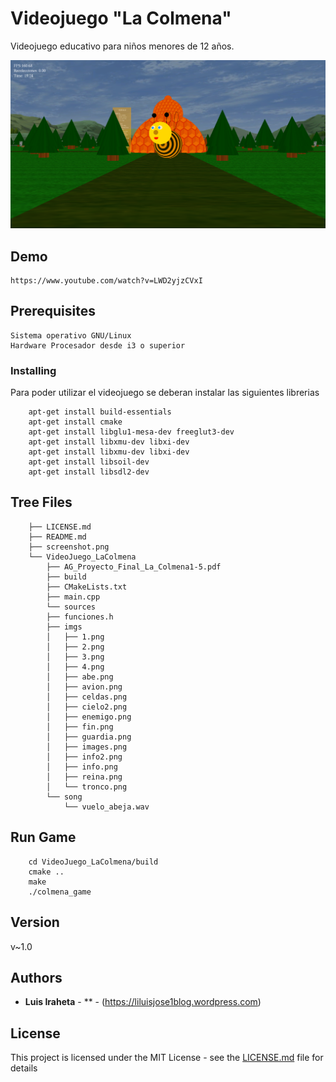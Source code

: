# Videojuego "La Colmena"

Videojuego educativo para niños menores de 12 años.

![alt text](screenshot.png)

## Demo
```
https://www.youtube.com/watch?v=LWD2yjzCVxI
```

## Prerequisites


```
Sistema operativo GNU/Linux
Hardware Procesador desde i3 o superior 
```

### Installing

Para poder utilizar el videojuego se deberan instalar las siguientes librerias


```
	apt-get install build-essentials
	apt-get install cmake
	apt-get install libglu1-mesa-dev freeglut3-dev
	apt-get install libxmu-dev libxi-dev
	apt-get install libxmu-dev libxi-dev
	apt-get install libsoil-dev
	apt-get install libsdl2-dev
```

## Tree Files
```
	├── LICENSE.md
	├── README.md
	├── screenshot.png
	└── VideoJuego_LaColmena
	    ├── AG_Proyecto_Final_La_Colmena1-5.pdf
	    ├── build
	    ├── CMakeLists.txt
	    ├── main.cpp
	    └── sources
		├── funciones.h
		├── imgs
		│   ├── 1.png
		│   ├── 2.png
		│   ├── 3.png
		│   ├── 4.png
		│   ├── abe.png
		│   ├── avion.png
		│   ├── celdas.png
		│   ├── cielo2.png
		│   ├── enemigo.png
		│   ├── fin.png
		│   ├── guardia.png
		│   ├── images.png
		│   ├── info2.png
		│   ├── info.png
		│   ├── reina.png
		│   └── tronco.png
		└── song
		    └── vuelo_abeja.wav
```
## Run Game
```
	cd VideoJuego_LaColmena/build
	cmake ..
	make
	./colmena_game

```


## Version

v~1.0

## Authors

* **Luis Iraheta** - **  - (https://liluisjose1blog.wordpress.com)


## License

This project is licensed under the MIT License - see the [LICENSE.md](LICENSE.md) file for details

